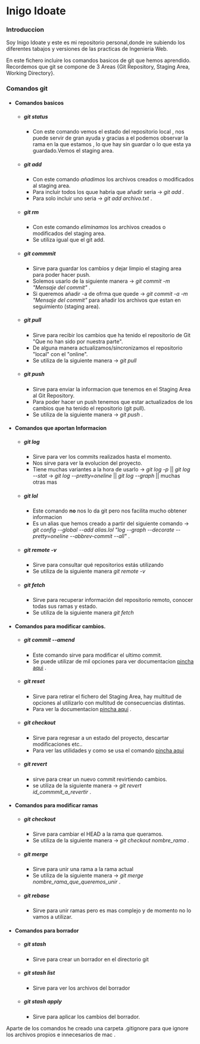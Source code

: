 # Inigo Idoate
### Introduccion
Soy Inigo Idoate y este es mi repositorio personal,donde ire subiendo los diferentes tabajos y versiones de las practicas de Ingenieria Web.

En este fichero incluire los comandos basicos de git que hemos aprendido.
Recordemos que git se compone de 3 Areas {Git Repository, Staging Area, Working Directory}.
### Comandos git
+ #### Comandos basicos
    - ##### git status
        * Con este comando vemos el estado del repositorio local , nos puede servir de gran ayuda y gracias a el podemos observar la rama en la que estamos , lo que hay sin guardar o lo que esta ya guardado.Vemos el staging area.
    - ##### git add
        * Con este comando *añadimos* los archivos creados o modificados al staging area.
        * Para incluir todos los quue habria que añadir seria -> *git add .*
        * Para solo incluir uno seria -> *git add archivo.txt* .
    - ##### git rm
        * Con este comando *eliminamos* los archivos creados o modificados del staging area.
        * Se utiliza igual que el git add.
    - ##### git commmit
        * Sirve para guardar los cambios y dejar limpio el staging area para poder hacer push.
        * Solemos usarlo de la siguiente manera -> *git commit -m "Mensaje del commit"* .
        * Si queremos añadir -a  de ofrma que quede -> *git commit -a -m "Mensaje del commit"* para añadir los archivos que estan en seguimiento (staging area).
    - ##### git pull
        * Sirve para recibir los cambios que ha tenido el repositorio de Git "Que no han sido por nuestra parte".
        * De alguna manera actualizamos/sincronizamos el repositorio "local" con el "online".
        * Se utiliza de la siguiente manera -> *git pull*
    - ##### git push
        * Sirve para enviar la informacion que tenemos en el Staging Area al Git Repository.
        * Para poder hacer un push tenemos que estar actualizados de los cambios que ha tenido el repositorio (git pull).
        * Se utiliza de la siguiente manera -> *git push* .
+ #### Comandos que aportan Informacion
    - ##### git log
        * Sirve para ver los commits realizados hasta el momento.
        * Nos sirve para ver la evolucion del proyecto.
        * Tiene muchas variantes a la hora de usarlo -> *git log -p* || *git log --stat*                 -> *git log --pretty=oneline* || *git log --graph*  || muchas otras mas
    - ##### git lol
        * Este comando **no** nos lo da git  pero nos facilita mucho obtener informacion
        * Es un alias que hemos creado a partir del siguiente comando                                     -> *git config --global --add alias.lol "log --graph --decorate --pretty=oneline --abbrev-commit --all"* .
    - ##### git remote -v
        * Sirve para consultar qué repositorios estás utilizando
        * Se utiliza de la siguiente manera *git remote -v*
    - ##### git fetch
        * Sirve para recuperar información del repositorio remoto, conocer todas sus ramas y estado.
        * Se utiliza de la siguiente manera *git fetch*
    
+ #### Comandos para modificar cambios.
    - ##### git commit --amend
        * Este comando sirve para modificar el ultimo commit.
        * Se puede utilizar de mil opciones para ver documentacion [pincha aqui](http://dev.nodeca.com) .
    - #####  git reset
        * Sirve para retirar el fichero del Staging Area, hay multitud de opciones al utilizarlo con multitud de consecuencias distintas.
        * Para ver la documentacion [pincha aqui](https://git-scm.com/docs/git-reset) .
    - ##### git checkout
        * Sirve para regresar a un estado del proyecto, descartar modificaciones etc..
        * Para ver las utilidades y como se usa el comando [pincha aqui](https://www.atlassian.com/es/git/tutorials/using-branches/git-checkout)
    - ##### git revert 
        * sirve para crear un nuevo commit revirtiendo cambios.
        * se utiliza de la siguiente manera -> *git revert id_commmit_a_revertir* .
+ #### Comandos para modificar ramas
    - ##### git checkout 
        * Sirve para cambiar el HEAD a la rama que queramos.
        * Se utiliza de la siguiente manera -> *git checkout nombre_rama* .
    - ##### git merge 
        * Sirve para unir una rama a la rama actual
        * Se utiliza de la siguiente manera -> *git merge nombre_rama_que_queremos_unir* .
    
    - ##### git rebase
        * Sirve para unir ramas pero es mas complejo y de momento no lo vamos a utilizar.

+ #### Comandos para borrador
    - ##### git stash 
        * Sirve para crear un borrador en el directorio git
    - ##### git stash list
        * Sirve para ver los archivos del  borrador
    - ##### git stash apply
        * Sirve para aplicar los cambios del borrador.

Aparte de los comandos he creado una carpeta .gitignore para que ignore los archivos propios e innecesarios de mac .



















